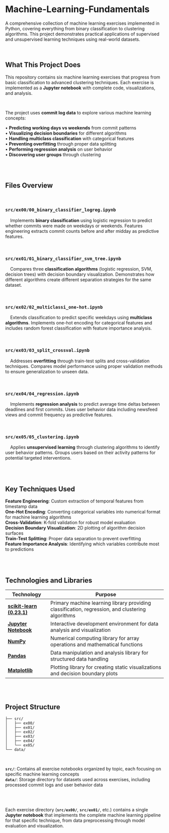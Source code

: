 # Machine-Learning-Fundamentals

A comprehensive collection of machine learning exercises implemented in Python, covering everything from binary classification to clustering algorithms. This project demonstrates practical applications of supervised and unsupervised learning techniques using real-world datasets.

<br>

## **What This Project Does**

This repository contains six machine learning exercises that progress from basic classification to advanced clustering techniques. Each exercise is implemented as a **Jupyter notebook** with complete code, visualizations, and analysis.

<br>

The project uses **commit log data** to explore various machine learning concepts:

• **Predicting working days vs weekends** from commit patterns<br>
• **Visualizing decision boundaries** for different algorithms<br>
• **Handling multiclass classification** with categorical features<br>
• **Preventing overfitting** through proper data splitting<br>
• **Performing regression analysis** on user behavior<br>
• **Discovering user groups** through clustering

<br><br>

## **Files Overview**

<br>

### `src/ex00/00_binary_classifier_logreg.ipynb`
&nbsp;&nbsp;&nbsp;&nbsp;Implements **binary classification** using logistic regression to predict whether commits were made on weekdays or weekends. Features engineering extracts commit counts before and after midday as predictive features.

<br>

### `src/ex01/01_binary_classifier_svm_tree.ipynb`
&nbsp;&nbsp;&nbsp;&nbsp;Compares three **classification algorithms** (logistic regression, SVM, decision trees) with decision boundary visualization. Demonstrates how different algorithms create different separation strategies for the same dataset.

<br>

### `src/ex02/02_multiclassi_one-hot.ipynb`
&nbsp;&nbsp;&nbsp;&nbsp;Extends classification to predict specific weekdays using **multiclass algorithms**. Implements one-hot encoding for categorical features and includes random forest classification with feature importance analysis.

<br>

### `src/ex03/03_split_crossval.ipynb`
&nbsp;&nbsp;&nbsp;&nbsp;Addresses **overfitting** through train-test splits and cross-validation techniques. Compares model performance using proper validation methods to ensure generalization to unseen data.

<br>

### `src/ex04/04_regression.ipynb`
&nbsp;&nbsp;&nbsp;&nbsp;Implements **regression analysis** to predict average time deltas between deadlines and first commits. Uses user behavior data including newsfeed views and commit frequency as predictive features.

<br>

### `src/ex05/05_clustering.ipynb`
&nbsp;&nbsp;&nbsp;&nbsp;Applies **unsupervised learning** through clustering algorithms to identify user behavior patterns. Groups users based on their activity patterns for potential targeted interventions.

<br><br>

## **Key Techniques Used**

**Feature Engineering**: Custom extraction of temporal features from timestamp data<br>
**One-Hot Encoding**: Converting categorical variables into numerical format for machine learning algorithms<br>
**Cross-Validation**: K-fold validation for robust model evaluation<br>
**Decision Boundary Visualization**: 2D plotting of algorithm decision surfaces<br>
**Train-Test Splitting**: Proper data separation to prevent overfitting<br>
**Feature Importance Analysis**: Identifying which variables contribute most to predictions

<br><br>

## **Technologies and Libraries**

| Technology | Purpose |
|------------|---------|
| **[scikit-learn (0.23.1)](https://scikit-learn.org/)** | Primary machine learning library providing classification, regression, and clustering algorithms |
| **[Jupyter Notebook](https://jupyter.org/)** | Interactive development environment for data analysis and visualization |
| **[NumPy](https://numpy.org/)** | Numerical computing library for array operations and mathematical functions |
| **[Pandas](https://pandas.pydata.org/)** | Data manipulation and analysis library for structured data handling |
| **[Matplotlib](https://matplotlib.org/)** | Plotting library for creating static visualizations and decision boundary plots |

<br><br>

## **Project Structure**

```
├── src/
│   ├── ex00/
│   ├── ex01/
│   ├── ex02/
│   ├── ex03/
│   ├── ex04/
│   └── ex05/
└── data/
```

<br>

**`src/`**: Contains all exercise notebooks organized by topic, each focusing on specific machine learning concepts<br>
**`data/`**: Storage directory for datasets used across exercises, including processed commit logs and user behavior data

<br><br>

Each exercise directory (**`src/ex00/`**, **`src/ex01/`**, etc.) contains a single **Jupyter notebook** that implements the complete machine learning pipeline for that specific technique, from data preprocessing through model evaluation and visualization.

